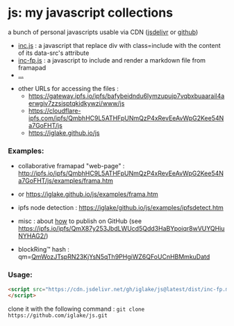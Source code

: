 # js: my javascript collections

a bunch of personal javascripts usable via CDN ([jsdelivr][jd] or [github][gh])

 * [inc.js][1] : a javascript that replace div with class=include with the content of its data-src's attribute
 * [inc-fp.js][2] : a javascript to include and render a markdown file from framapad
 * [...](https://cdn.jsdelivr.net/gh/iglake/js@latest/dist/)

[1]: https://cdn.jsdelivr.net/gh/iglake/js@latest/dist/inc.js
[2]: https://cdn.jsdelivr.net/gh/iglake/js@latest/dist/inc-fp.js

 * other URLs for accessing the files :
    - https://gateway.ipfs.io/ipfs/bafybeidndu6lymzupujp7vqbxbuaarail4aerwgiv7zzsisptqkidkywzi/www/js
    - https://cloudflare-ipfs.com/ipfs/QmbhHC9L5ATHFpUNmQzP4xRevEeAvWpG2Kee54Na7GoFHT/js
    - https://iglake.github.io/js

### Examples:

 * collaborative framapad "web-page" : <http://ipfs.io/ipfs/QmbhHC9L5ATHFpUNmQzP4xRevEeAvWpG2Kee54Na7GoFHT/js/examples/frama.htm>
 *  or <https://iglake.github.io/js/examples/frama.htm>

 *  ipfs node detection : <https://iglake/github.io/js/examples/ipfsdetect.htm>

 * misc : about [how](https://www.one-tab.com/page/XuCCeOg2SkSSwTD8JzvWfw) to publish on GitHub (see <https://ipfs.io/ipfs/QmX87y253JbdLWUcd5Qdd3HaBYpoiqr8wVUYQHiuNYHAG2/>)

 * blockRing™ hash : qm=[QmWozJTspRN23KjYsN5qTh9PHgiWZ6QFoUCnHBMmkuDatd](http://gateway.ipfs.io/ipfs/QmWozJTspRN23KjYsN5qTh9PHgiWZ6QFoUCnHBMmkuDatd)

### Usage:

```html
<script src="https://cdn.jsdelivr.net/gh/iglake/js@latest/dist/inc-fp.min.js">
</script>
 ```

[gh]: http://github.com/iglake/
[jd]: https://www.jsdelivr.com/package/gh/iglake/js

clone it with the following command :
  ```git clone https://github.com/iglake/js.git```

